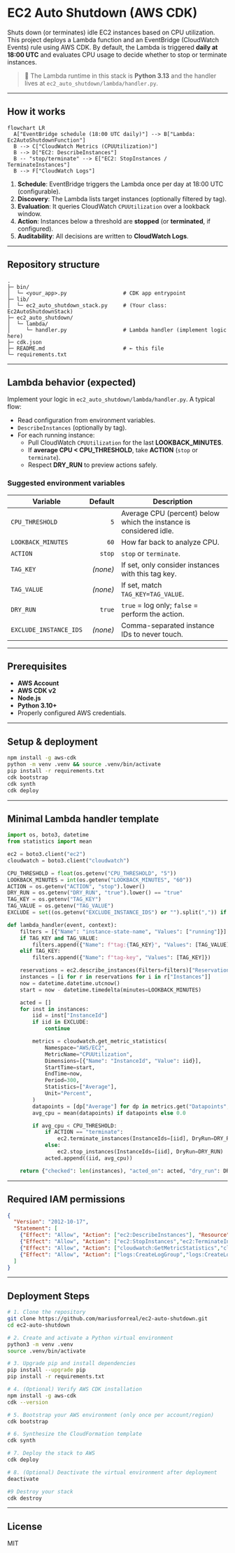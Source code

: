 # EC2 Auto Shutdown (AWS CDK)

Shuts down (or terminates) idle EC2 instances based on CPU utilization.  
This project deploys a Lambda function and an EventBridge (CloudWatch Events) rule using AWS CDK. By default, the Lambda is triggered **daily at 18:00 UTC** and evaluates CPU usage to decide whether to stop or terminate instances.

> 📌 The Lambda runtime in this stack is **Python 3.13** and the handler lives at `ec2_auto_shutdown/lambda/handler.py`.

---

## How it works

```mermaid
flowchart LR
  A["EventBridge schedule (18:00 UTC daily)"] --> B["Lambda: Ec2AutoShutdownFunction"]
  B --> C["CloudWatch Metrics (CPUUtilization)"]
  B --> D["EC2: DescribeInstances"]
  B -- "stop/terminate" --> E["EC2: StopInstances / TerminateInstances"]
  B --> F["CloudWatch Logs"]
```

1. **Schedule**: EventBridge triggers the Lambda once per day at 18:00 UTC (configurable).
2. **Discovery**: The Lambda lists target instances (optionally filtered by tag).
3. **Evaluation**: It queries CloudWatch `CPUUtilization` over a lookback window.
4. **Action**: Instances below a threshold are **stopped** (or **terminated**, if configured).
5. **Auditability**: All decisions are written to **CloudWatch Logs**.

---

## Repository structure

```
.
├─ bin/
│  └─ <your_app>.py                  # CDK app entrypoint
├─ lib/
│  └─ ec2_auto_shutdown_stack.py     # (Your class: Ec2AutoShutdownStack)
├─ ec2_auto_shutdown/
│  └─ lambda/
│     └─ handler.py                  # Lambda handler (implement logic here)
├─ cdk.json
├─ README.md                         # ← this file
└─ requirements.txt
```

---

## Lambda behavior (expected)

Implement your logic in `ec2_auto_shutdown/lambda/handler.py`. A typical flow:

- Read configuration from environment variables.
- `DescribeInstances` (optionally by tag).
- For each running instance:
  - Pull CloudWatch `CPUUtilization` for the last **LOOKBACK_MINUTES**.
  - If **average CPU < CPU_THRESHOLD**, take **ACTION** (`stop` or `terminate`).
  - Respect **DRY_RUN** to preview actions safely.

### Suggested environment variables

| Variable            | Default | Description |
|---|---:|---|
| `CPU_THRESHOLD`     | `5`    | Average CPU (percent) below which the instance is considered idle. |
| `LOOKBACK_MINUTES`  | `60`   | How far back to analyze CPU. |
| `ACTION`            | `stop` | `stop` or `terminate`. |
| `TAG_KEY`           | _(none)_ | If set, only consider instances with this tag key. |
| `TAG_VALUE`         | _(none)_ | If set, match `TAG_KEY=TAG_VALUE`. |
| `DRY_RUN`           | `true` | `true` = log only; `false` = perform the action. |
| `EXCLUDE_INSTANCE_IDS` | _(none)_ | Comma-separated instance IDs to never touch. |

---

## Prerequisites

- **AWS Account**
- **AWS CDK v2**
- **Node.js**
- **Python 3.10+**
- Properly configured AWS credentials.

---

## Setup & deployment

```bash
npm install -g aws-cdk
python -m venv .venv && source .venv/bin/activate
pip install -r requirements.txt
cdk bootstrap
cdk synth
cdk deploy
```

---

## Minimal Lambda handler template

```python
import os, boto3, datetime
from statistics import mean

ec2 = boto3.client("ec2")
cloudwatch = boto3.client("cloudwatch")

CPU_THRESHOLD = float(os.getenv("CPU_THRESHOLD", "5"))
LOOKBACK_MINUTES = int(os.getenv("LOOKBACK_MINUTES", "60"))
ACTION = os.getenv("ACTION", "stop").lower()
DRY_RUN = os.getenv("DRY_RUN", "true").lower() == "true"
TAG_KEY = os.getenv("TAG_KEY")
TAG_VALUE = os.getenv("TAG_VALUE")
EXCLUDE = set((os.getenv("EXCLUDE_INSTANCE_IDS") or "").split(",")) if os.getenv("EXCLUDE_INSTANCE_IDS") else set()

def lambda_handler(event, context):
    filters = [{"Name": "instance-state-name", "Values": ["running"]}]
    if TAG_KEY and TAG_VALUE:
        filters.append({"Name": f"tag:{TAG_KEY}", "Values": [TAG_VALUE]})
    elif TAG_KEY:
        filters.append({"Name": f"tag-key", "Values": [TAG_KEY]})

    reservations = ec2.describe_instances(Filters=filters)["Reservations"]
    instances = [i for r in reservations for i in r["Instances"]]
    now = datetime.datetime.utcnow()
    start = now - datetime.timedelta(minutes=LOOKBACK_MINUTES)

    acted = []
    for inst in instances:
        iid = inst["InstanceId"]
        if iid in EXCLUDE:
            continue

        metrics = cloudwatch.get_metric_statistics(
            Namespace="AWS/EC2",
            MetricName="CPUUtilization",
            Dimensions=[{"Name": "InstanceId", "Value": iid}],
            StartTime=start,
            EndTime=now,
            Period=300,
            Statistics=["Average"],
            Unit="Percent",
        )
        datapoints = [dp["Average"] for dp in metrics.get("Datapoints", [])]
        avg_cpu = mean(datapoints) if datapoints else 0.0

        if avg_cpu < CPU_THRESHOLD:
            if ACTION == "terminate":
                ec2.terminate_instances(InstanceIds=[iid], DryRun=DRY_RUN)
            else:
                ec2.stop_instances(InstanceIds=[iid], DryRun=DRY_RUN)
            acted.append((iid, avg_cpu))

    return {"checked": len(instances), "acted_on": acted, "dry_run": DRY_RUN}
```

---

## Required IAM permissions

```json
{
  "Version": "2012-10-17",
  "Statement": [
    {"Effect": "Allow", "Action": ["ec2:DescribeInstances"], "Resource": "*"},
    {"Effect": "Allow", "Action": ["ec2:StopInstances","ec2:TerminateInstances"], "Resource": "*"},
    {"Effect": "Allow", "Action": ["cloudwatch:GetMetricStatistics","cloudwatch:GetMetricData"], "Resource": "*"},
    {"Effect": "Allow", "Action": ["logs:CreateLogGroup","logs:CreateLogStream","logs:PutLogEvents"], "Resource": "*"}
  ]
}
```

---

## Deployment Steps

```bash
# 1. Clone the repository
git clone https://github.com/mariusforreal/ec2-auto-shutdown.git
cd ec2-auto-shutdown

# 2. Create and activate a Python virtual environment
python3 -m venv .venv
source .venv/bin/activate

# 3. Upgrade pip and install dependencies
pip install --upgrade pip
pip install -r requirements.txt

# 4. (Optional) Verify AWS CDK installation
npm install -g aws-cdk
cdk --version

# 5. Bootstrap your AWS environment (only once per account/region)
cdk bootstrap

# 6. Synthesize the CloudFormation template
cdk synth

# 7. Deploy the stack to AWS
cdk deploy

# 8. (Optional) Deactivate the virtual environment after deployment
deactivate

#9 Destroy your stack
cdk destroy
```

---

## License

MIT
